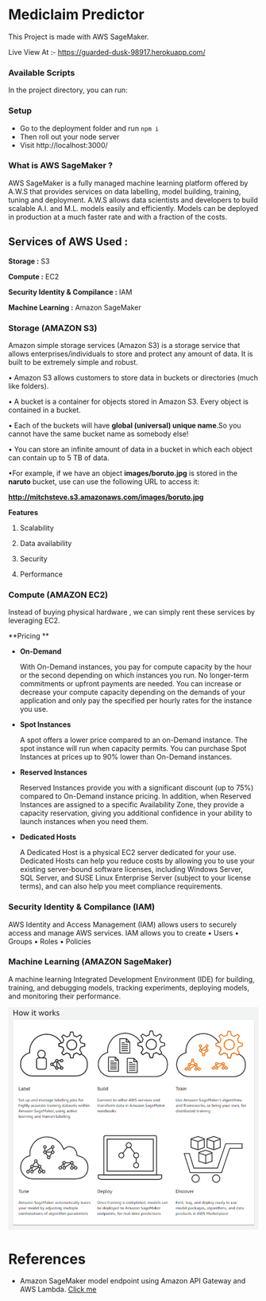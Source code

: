 # Mediclaim Predictor

This Project is made with AWS SageMaker.

Live View At :- https://guarded-dusk-98917.herokuapp.com/

### Available Scripts

In the project directory, you can run:

### Setup

- Go to the deployment folder and run `npm i`
- Then roll out your node server
- Visit http://localhost:3000/

### What is AWS SageMaker ?

AWS SageMaker is a fully managed machine learning platform offered by A.W.S that provides services on data labelling, model building, training, tuning and deployment. A.W.S allows data scientists and developers to build scalable A.I. and M.L. models easily and efficiently. Models can be deployed in production at a much faster rate and with a fraction of the costs.

## Services of AWS Used : 

**Storage :** S3

**Compute :** EC2

**Security Identity & Compilance :** IAM

**Machine Learning :** Amazon SageMaker 

### Storage (AMAZON S3)

Amazon simple storage services (Amazon S3) is a storage service that allows enterprises/individuals to store and protect any amount of data. It is built to be extremely simple and robust. 

• Amazon S3 allows customers to store data in buckets or directories (much like folders).

• A bucket is a container for objects stored in Amazon S3. Every object is contained in a bucket. 

• Each of the buckets will have **global (universal) unique name**.So you cannot have the same bucket name as somebody else!

• You can store an infinite amount of data in a bucket in which each object can contain up to 5 TB of data.

•For example, if we have an object **images/boruto.jpg** is stored in the **naruto** bucket, use can use the following URL to access it:

 **http://mitchsteve.s3.amazonaws.com/images/boruto.jpg**

**Features**

1. Scalability

2. Data availability

3. Security

4. Performance 

### Compute (AMAZON EC2)

Instead of buying physical hardware , we can simply rent these services by leveraging EC2. 

**Pricing **

- **On-Demand**

  With On-Demand instances, you pay for compute capacity by the hour or the second depending on which instances you run. No longer-term commitments or upfront payments are needed. You can increase or decrease your compute capacity depending on the demands of your application and only pay the specified per hourly rates for the instance you use.

- **Spot Instances**

  A spot offers a lower price compared to an on-Demand instance. The spot instance will run when capacity permits. You can purchase Spot Instances at prices up to 90% lower than On-Demand instances. 

- **Reserved Instances**

  Reserved Instances provide you with a significant discount (up to 75%) compared to On-Demand instance pricing. In addition, when Reserved Instances are assigned to a specific Availability Zone, they provide a capacity reservation, giving you additional confidence in your ability to launch instances when you need them.

- **Dedicated Hosts**

  A Dedicated Host is a physical EC2 server dedicated for your use. Dedicated Hosts can help you reduce costs by allowing you to use your existing server-bound software licenses, including Windows Server, SQL Server, and SUSE Linux Enterprise Server (subject to your license terms), and can also help you meet compliance requirements. 

### **Security Identity & Compilance (IAM)**

AWS Identity and Access Management (IAM) allows users to securely access and manage AWS services. IAM allows you to create
• Users
• Groups
• Roles
• Policies

### Machine Learning (AMAZON SageMaker)

A machine learning Integrated Development Environment (IDE) for building, training, and debugging models, tracking experiments, deploying models, and monitoring their performance.

![image-20210616234453490](image-20210616234453490.png)



# References

- Amazon SageMaker model endpoint using Amazon API Gateway and AWS Lambda. [Click me](https://aws.amazon.com/blogs/machine-learning/call-an-amazon-sagemaker-model-endpoint-using-amazon-api-gateway-and-aws-lambda/)

